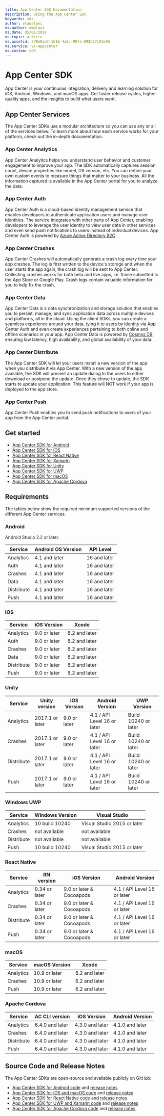```yaml
---
title: App Center SDK Documentation
description: Using the App Center SDK
keywords: sdk
author: elamalani
ms.author: emalani
ms.date: 05/01/2019
ms.topic: article
ms.assetid: 278e0ad2-1616-4a3c-907a-092b57c81e96
ms.service: vs-appcenter
ms.custom: sdk
---
```


# App Center SDK

App Center is your continuous integration, delivery and learning solution for iOS, Android, Windows, and macOS apps.
Get faster release cycles, higher-quality apps, and the insights to build what users want.

## App Center Services

The App Center SDKs use a modular architecture so you can use any or all of the services below. To learn more about how each service works for your platform, check out the in-depth documentation.

### App Center Analytics

App Center Analytics helps you understand user behavior and customer engagement to improve your app. The SDK automatically captures session count, device properties like model, OS version, etc. You can define your own custom events to measure things that matter to your business. All the information captured is available in the App Center portal for you to analyze the data.

### App Center Auth

App Center Auth is a cloud-based identity management service that enables developers to authenticate application users and manage user identities. The service integrates with other parts of App Center, enabling developers to leverage the user identity to view user data in other services and even send push notifications to users instead of individual devices. App Center Auth is powered by [Azure Active Directory B2C](https://docs.microsoft.com/azure/active-directory-b2c/).

### App Center Crashes

App Center Crashes will automatically generate a crash log every time your app crashes. The log is first written to the device's storage and when the user starts the app again, the crash log will be sent to App Center. Collecting crashes works for both beta and live apps, i.e. those submitted to the App Store or Google Play. Crash logs contain valuable information for you to help fix the crash.

### App Center Data

App Center Data is a data synchronization and storage solution that enables you to persist, manage, and sync application data across multiple devices and platforms, all in the cloud. Using the client SDKs, you can create a seamless experience around your data, tying it to users by identity via App Center Auth and even create experiences pertaining to both online and offline scenarios in your app.  App Center Data is powered by [Cosmos DB](https://docs.microsoft.com/azure/cosmos-db/introduction) ensuring low latency, high availability, and global availability of your data.

### App Center Distribute

The App Center SDK will let your users install a new version of the app when you distribute it via App Center. With a new version of the app available, the SDK will present an update dialog to the users to either download or postpone the update. Once they chose to update, the SDK starts to update your application. This feature will NOT work if your app is deployed to the app store.

### App Center Push

App Center Push enables you to send push notifications to users of your app from the App Center portal.

## Get started

* [App Center SDK for Android](getting-started/android.md)
* [App Center SDK for iOS](getting-started/ios.md)
* [App Center SDK for React Native](getting-started/react-native.md)
* [App Center SDK for Xamarin](getting-started/xamarin.md)
* [App Center SDK for Unity](getting-started/unity.md)
* [App Center SDK for UWP](getting-started/uwp.md)
* [App Center SDK for macOS](getting-started/macos.md)
* [App Center SDK for Apache Cordova](getting-started/cordova.md)

## Requirements

The tables below show the required minimum supported versions of the different App Center services.

### Android

Android Studio 2.2 or later.

 Service          | Android OS Version | API Level
 -----------------|--------------------|-------------
 Analytics        | 4.1 and later      | 16 and later
 Auth             | 4.1 and later      | 16 and later
 Crashes          | 4.1 and later      | 16 and later
 Data             | 4.1 and later      | 16 and later
 Distribute       | 4.1 and later      | 16 and later
 Push             | 4.1 and later      | 16 and later

### iOS

 Service          | iOS Version     | Xcode
 -----------------|-----------------|--------------
 Analytics        | 9.0 or later    | 8.2 and later
 Auth             | 9.0 or later    | 8.2 and later
 Crashes          | 9.0 or later    | 8.2 and later
 Data             | 9.0 or later    | 8.2 and later
 Distribute       | 9.0 or later    | 8.2 and later
 Push             | 9.0 or later    | 8.2 and later

### Unity

Service    |  Unity version  | iOS Version  | Android Version            | UWP Version
 ----------|-----------------|--------------|----------------------------|---------------------
Analytics  | 2017.1 or later | 9.0 or later | 4.1 / API Level 16 or later| Build 10240 or later
Crashes    | 2017.1 or later | 9.0 or later | 4.1 / API Level 16 or later| Build 10240 or later
Distribute | 2017.1 or later | 9.0 or later | 4.1 / API Level 16 or later| Build 10240 or later
Push       | 2017.1 or later | 9.0 or later | 4.1 / API Level 16 or later| Build 10240 or later

### Windows UWP

 Service          | Windows Version    | Visual Studio
 -----------------|--------------------|----------------------------
 Analytics        | 10 build 10240     | Visual Studio 2015 or later
 Crashes          | not available      | not available
 Distribute       | not available      | not available
 Push             | 10 build 10240     | Visual Studio 2015 or later

### React Native

Service    |  RN version   | iOS Version              | Android Version
 ----------|---------------|--------------------------|----------------------------
Analytics  | 0.34 or later | 9.0 or later & Cocoapods | 4.1 / API Level 16 or later
Crashes    | 0.34 or later | 9.0 or later & Cocoapods | 4.1 / API Level 16 or later
Distribute | 0.34 or later | 9.0 or later & Cocoapods | 4.1 / API Level 16 or later
Push       | 0.34 or later | 9.0 or later & Cocoapods | 4.1 / API Level 16 or later

### macOS

 Service          | macOS Version   | Xcode
 -----------------|-----------------|--------------
 Analytics        | 10.9 or later   | 8.2 and later
 Crashes          | 10.9 or later   | 8.2 and later
 Push             | 10.9 or later   | 8.2 and later

 ### Apache Cordova 

Service    |  AC CLI version      | iOS Version     | Android Version
-----------|----------------------|-----------------|----------------
Analytics  | 6.4.0 and later      | 4.3.0 and later | 4.1.0 and later
Crashes    | 6.4.0 and later      | 4.3.0 and later | 4.1.0 and later
Distribute | 6.4.0 and later      | 4.3.0 and later | 4.1.0 and later
Push       | 6.4.0 and later      | 4.3.0 and later | 4.1.0 and later

## Source Code and Release Notes

The App Center SDKs are open-source and available publicly on GitHub:

* [App Center SDK for Android code](https://github.com/Microsoft/AppCenter-SDK-Android) and [release notes](https://github.com/Microsoft/AppCenter-SDK-Android/releases)
* [App Center SDK for iOS and macOS code](https://github.com/Microsoft/AppCenter-SDK-Apple) and [release notes](https://github.com/Microsoft/AppCenter-SDK-Apple/releases)
* [App Center SDK for React Native code](https://github.com/Microsoft/AppCenter-SDK-React-Native) and [release notes](https://github.com/Microsoft/AppCenter-SDK-React-Native/releases)
* [App Center SDK for UWP and Xamarin code](https://github.com/Microsoft/AppCenter-SDK-DotNet) and [release notes](https://github.com/Microsoft/AppCenter-SDK-DotNet/releases)
* [App Center SDK for Apache Cordova code](https://github.com/Microsoft/appcenter-sdk-cordova) and [release notes](https://github.com/Microsoft/appcenter-sdk-cordova/releases)
